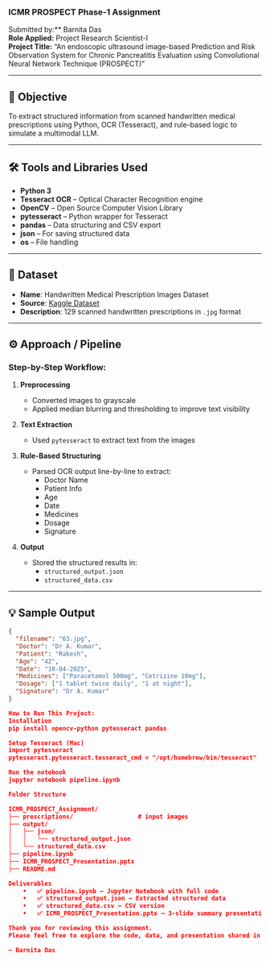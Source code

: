 ### ICMR PROSPECT Phase-1 Assignment

Submitted by:** Barnita Das  
**Role Applied:** Project Research Scientist-I  
**Project Title:** “An endoscopic ultrasound image-based Prediction and Risk Observation System for Chronic Pancreatitis Evaluation using Convolutional Neural Network Technique (PROSPECT)”

---

## 📌 Objective

To extract structured information from scanned handwritten medical prescriptions using Python, OCR (Tesseract), and rule-based logic to simulate a multimodal LLM.

---

## 🛠️ Tools and Libraries Used

- **Python 3**
- **Tesseract OCR** – Optical Character Recognition engine
- **OpenCV** – Open Source Computer Vision Library
- **pytesseract** – Python wrapper for Tesseract
- **pandas** – Data structuring and CSV export
- **json** – For saving structured data
- **os** – File handling

---

## 📂 Dataset

- **Name**: Handwritten Medical Prescription Images Dataset  
- **Source**: [Kaggle Dataset](https://www.kaggle.com/datasets/mehaksingal/illegible-medical-prescription-images-dataset)  
- **Description**: 129 scanned handwritten prescriptions in `.jpg` format

---

## ⚙️ Approach / Pipeline

### Step-by-Step Workflow:

1. **Preprocessing**  
   - Converted images to grayscale  
   - Applied median blurring and thresholding to improve text visibility

2. **Text Extraction**  
   - Used `pytesseract` to extract text from the images

3. **Rule-Based Structuring**  
   - Parsed OCR output line-by-line to extract:
     - Doctor Name
     - Patient Info
     - Age
     - Date
     - Medicines
     - Dosage
     - Signature

4. **Output**  
   - Stored the structured results in:
     - `structured_output.json`
     - `structured_data.csv`

---

## 💡 Sample Output

```json
{
  "filename": "63.jpg",
  "Doctor": "Dr A. Kumar",
  "Patient": "Rakesh",
  "Age": "42",
  "Date": "10-04-2025",
  "Medicines": ["Paracetamol 500mg", "Cetrizine 10mg"],
  "Dosage": ["1 tablet twice daily", "1 at night"],
  "Signature": "Dr A. Kumar"
}

How to Run This Project:
Installation
pip install opencv-python pytesseract pandas

Setup Tesseract (Mac)
import pytesseract
pytesseract.pytesseract.tesseract_cmd = "/opt/homebrew/bin/tesseract"

Run the notebook
jupyter notebook pipeline.ipynb

Folder Structure

ICMR_PROSPECT_Assignment/
├── prescriptions/                  # input images
├── output/
│   ├── json/
│   │   └── structured_output.json
│   └── structured_data.csv
├── pipeline.ipynb
├── ICMR_PROSPECT_Presentation.pptx
├── README.md

Deliverables
	•	✅ pipeline.ipynb – Jupyter Notebook with full code
	•	✅ structured_output.json – Extracted structured data
	•	✅ structured_data.csv – CSV version
	•	✅ ICMR_PROSPECT_Presentation.pptx – 3-slide summary presentation

Thank you for reviewing this assignment.
Please feel free to explore the code, data, and presentation shared in this repository.

— Barnita Das
